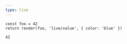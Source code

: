 ```yaml
---
type: live
---
```

```{javascript(render)}
const foo = 42
return render(foo, 'live/value', { color: 'blue' })
```

```{javascript}[live/value(color=red]
42
```
